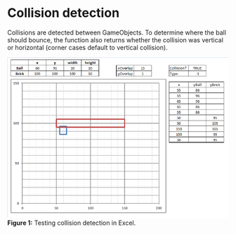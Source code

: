 Collision detection
===================

Collisions are detected between GameObjects. To determine where the ball should bounce, the function also returns whether the collision was vertical or horizontal (corner cases default to vertical collision).

![alt tag](https://github.com/lopossumi/brkut/blob/master/documenting/collision.png)
**Figure 1:** Testing collision detection in Excel.
